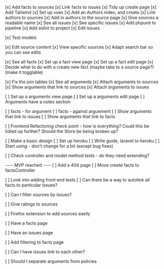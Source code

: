 [x] Add facts to sources
[x] Link facts to issues
[x] Tidy up create page
[x] Add Tailwind
[x] Set up vuex
[x] Add an Authors index, and create
[x] Link authors to sources
[x] Add in authors to the source page
[x] Give sources a readable name
[x] See all issues
[x] See specific issues
[x] Add phpunit to pipeline
[x] Add eslint to project
[x] Edit issues

[x] Test models

[x] Edit source content
[x] View specific sources
[x] Adapt search bar so you can see edits

[x] See all facts
[x] Set up a fact view page
[x] Set up a fact edit page
[x] Decide what to do with a create new fact (maybe take to a source page?) (make it togglable)

[x] Fix the join tables
[x] See all arguments
[x] Attach arguments to sources
[x] Show arguments that link to sources
[x] Attach arguments to issues

[ ] Set up a arguments view page
[ ] Set up a arguments edit page
[ ] Arguments have a notes section

[ ] facts - for argument
[ ] facts - against arguement
[ ] Show arguments that link to issues
[ ] Show arguments that link to facts

[ ] Frontend Refactoring check point - how is everything? Could this be tidied up further? Should the Store be being broken up?

[ ] Make a basic design
[ ] Set up heroku
[ ] Write guide, laravel to heroku
[ ] Start using - don't change for a bit (except bug fixes)

[ ] Check controller and model method tests - do they need extending?

---- MVP reached ----
[ ] Add a 404 page
[ ] Move create facts to factsController

[ ] Look into adding front end tests
[ ] Can there be a way to autolink all facts to particular issues?

[ ] Can I filter sources by issues?

[ ] Give ratings to sources

[ ] Firefox extension to add sources easily

[ ] Have a facts page

[ ] Have an issues page

[ ] Add filtering to facts page

[ ] Can I have issues link to each other?

[ ] Should I separate arguments from policies
